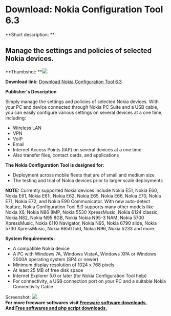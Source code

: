 # Download: Nokia Configuration Tool 6.3

**Short description: **

## Manage the settings and policies of selected Nokia devices.

  
**Thumbshot: **![](http://www.freewarefiles.com/screenshot/nopic.gif)   
  
**Download link:** [Download Nokia Configuration Tool 6.3](http://freesoftwares.boysofts.com/Nokia-Configuration-Tool_program_52316.html)  
  

**Publisher's Description**  
  

Simply manage the settings and policies of selected Nokia devices. With your
PC and device connected through Nokia PC Suite and a USB cable, you can easily
configure various settings on several devices at a one time, including:

  * Wireless LAN 
  * VPN 
  * VoIP 
  * Email 
  * Internet Access Points (IAP) on several devices at a one time 
  * Also transfer files, contact cards, and applications 

**The Nokia Configuration Tool is designed for:**

  * Deployment across mobile fleets that are of small and medium size 
  * The testing and trial of Nokia devices prior to larger scale deployments 

**NOTE:** Currently supported Nokia devices include Nokia E51, Nokia E60, Nokia E61, Nokia E61i, Nokia E62, Nokia E65, Nokia E66, Nokia E70, Nokia E71, Nokia E72, and Nokia E90 Communicator. With new auto-detect feature, Nokia Configuration Tool 6.0 supports many other models like Nokia X6, Nokia N86 8MP, Nokia 5530 XpressMusic, Nokia 6124 classic, Nokia N82, Nokia N95 8GB, Nokia Nokia N95-3 NAM, Nokia 5700 XpressMusic, Nokia 6110 Navigator, Nokia N95, Nokia 6790 slide, Nokia 5730 XpressMusic, Nokia 6650 fold, Nokia N96, Nokia 5233 and more.

**System Requirements:**

  * A compatible Nokia device 
  * A PC with Windows 7A, Windows VistaA, Windows XPA or Windows 2000A operating system (SP4 or newer) 
  * Minimum display resolution of 1024 x 768 pixels 
  * At least 25 MB of free disk space 
  * Internet Explorer 5.0 or later (for Nokia Configuration Tool help) 
  * For connectivity, a USB connection port on your PC and a suitable Nokia Connectivity Cable 

  
  
Screenshot: ![](http://www.freewarefiles.com/screenshot/nopic.gif)  
**For more freeware softwares visit [Freeware software downloads.](http://freesoftwares.boysofts.com/)**   
**And [Free softwares and php script downloads.](http://www.boysofts.com/)**

